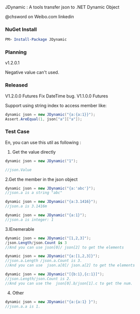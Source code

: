 JDynamic : A tools transfer json to .NET Dynamic Object

@chsword on Weibo.com
linkedin

### NuGet Install
``` powershell
PM> Install-Package JDynamic
```

### Planning
v1.2.0.1

Negative value can't used.

### Released
V1.2.0.0 Futures
Fix DateTime bug.
V1.1.0.0 Futures

Support using string index to access member like:
``` csharp
dynamic json = new JDynamic("{a:{a:1}}");
Assert.AreEqual(1, json["a"]["a"]);
```
### Test Case

En, you can use this util as following :

1. Get the value directly
``` csharp
dynamic json = new JDynamic("1");

//json.Value
```
2.Get the member in the json object
``` csharp
dynamic json = new JDynamic("{a:'abc'}");
//json.a is a string "abc"

dynamic json = new JDynamic("{a:3.1416}");
//json.a is 3.1416m

dynamic json = new JDynamic("{a:1}");
//json.a is integer: 1
```
3.IEnemerable
``` csharp
dynamic json = new JDynamic("[1,2,3]");
/json.Length/json.Count is 3
//And you can use json[0]/ json[2] to get the elements

dynamic json = new JDynamic("{a:[1,2,3]}");
//json.a.Length /json.a.Count is 3.
//And you can use  json.a[0]/ json.a[2] to get the elements

dynamic json = new JDynamic("[{b:1},{c:1}]");
//json.Length/json.Count is 2.
//And you can use the  json[0].b/json[1].c to get the num.
```
4. Other
``` csharp
dynamic json = new JDynamic("{a:{a:1} }");
//json.a.a is 1.
```
